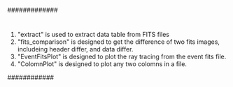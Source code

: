 #############
#
1. "extract" is used to extract data table from FITS files
2. "fits_comparison" is designed to get the difference of two fits images, includeing header differ, and data differ.  
3. "EventFitsPlot" is designed to plot the ray tracing from the event fits file. 
4. "ColomnPlot" is designed to plot any two colomns in a file. 

############

